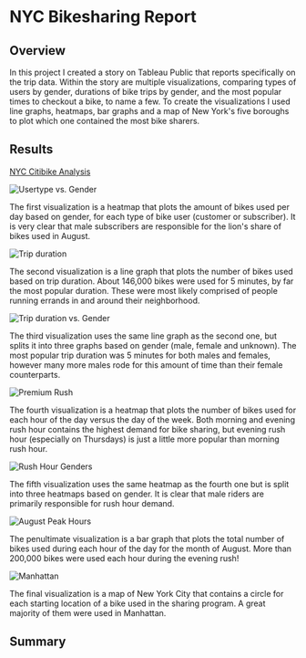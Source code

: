 # NYC Bikesharing Report

## Overview
In this project I created a story on Tableau Public that reports specifically on the trip data.  Within the story are multiple visualizations, comparing types of users by gender, durations of bike trips by gender, and the most popular times to checkout a bike, to name a few.  To create the visualizations I used line graphs, heatmaps, bar graphs and a map of New York's five boroughs to plot which one contained the most bike sharers.

## Results

[NYC Citibike Analysis](https://public.tableau.com/app/profile/max.vincent/viz/NYCCitibikeAnalysis_16433114462670/NYCBikeSharing?publish=yes)


![Usertype vs. Gender](https://github.com/MaxV6ft4/bikesharing/blob/main/Images/Usertype_vs_Gender.png)

The first visualization is a heatmap that plots the amount of bikes used per day based on gender, for each type of bike user (customer or subscriber).  It is very clear that male subscribers are responsible for the lion's share of bikes used in August.

![Trip duration](https://github.com/MaxV6ft4/bikesharing/blob/main/Images/Trip_duration.png)

The second visualization is a line graph that plots the number of bikes used based on trip duration.  About 146,000 bikes were used for 5 minutes, by far the most popular duration.  These were most likely comprised of people running errands in and around their neighborhood.

![Trip duration vs. Gender](https://github.com/MaxV6ft4/bikesharing/blob/main/Images/Tripduration_vs_Gender.png)

The third visualization uses the same line graph as the second one, but splits it into three graphs based on gender (male, female and unknown).  The most popular trip duration was 5 minutes for both males and females, however many more males rode for this amount of time than their female counterparts.

![Premium Rush](https://github.com/MaxV6ft4/bikesharing/blob/main/Images/Weekday_vs_Hour.png)

The fourth visualization is a heatmap that plots the number of bikes used for each hour of the day versus the day of the week.  Both morning and evening rush hour contains the highest demand for bike sharing, but evening rush hour (especially on Thursdays) is just a little more popular than morning rush hour.

![Rush Hour Genders](https://github.com/MaxV6ft4/bikesharing/blob/main/Images/Weekday_vs_Hour_by_Gender.png)

The fifth visualization uses the same heatmap as the fourth one but is split into three heatmaps based on gender.  It is clear that male riders are primarily responsible for rush hour demand.

![August Peak Hours](https://github.com/MaxV6ft4/bikesharing/blob/main/Images/August_Peak_Hours.png)

The penultimate visualization is a bar graph that plots the total number of bikes used during each hour of the day for the month of August.  More than 200,000 bikes were used each hour during the evening rush!

![Manhattan](https://github.com/MaxV6ft4/bikesharing/blob/main/Images/Manhattan.png)

The final visualization is a map of New York City that contains a circle for each starting location of a bike used in the sharing program.  A great majority of them were used in Manhattan.

## Summary
